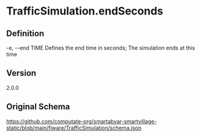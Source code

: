 # TrafficSimulation.endSeconds

## Definition
-e, --end TIME Defines the end time in seconds; The simulation ends at this time

## Version
2.0.0

## Original Schema
https://github.com/computate-org/smartabyar-smartvillage-static/blob/main/fiware/TrafficSimulation/schema.json
